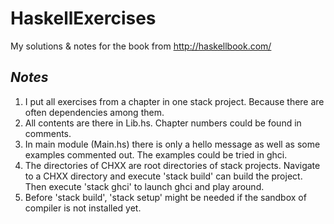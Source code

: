 # HaskellExercises
My solutions &amp; notes for the book from http://haskellbook.com/

## _Notes_

1. I put all exercises from a chapter in one stack project. Because there are often dependencies among them.
2. All contents are there in Lib.hs. Chapter numbers could be found in comments.
3. In main module (Main.hs) there is only a hello message as well as some examples commented out. The examples could be tried in ghci.
4. The directories of CHXX are root directories of stack projects. Navigate to a CHXX directory and execute 'stack build' can build the project. Then execute 'stack ghci' to launch ghci and play around.
5. Before 'stack build', 'stack setup' might be needed if the sandbox of compiler is not installed yet. 
